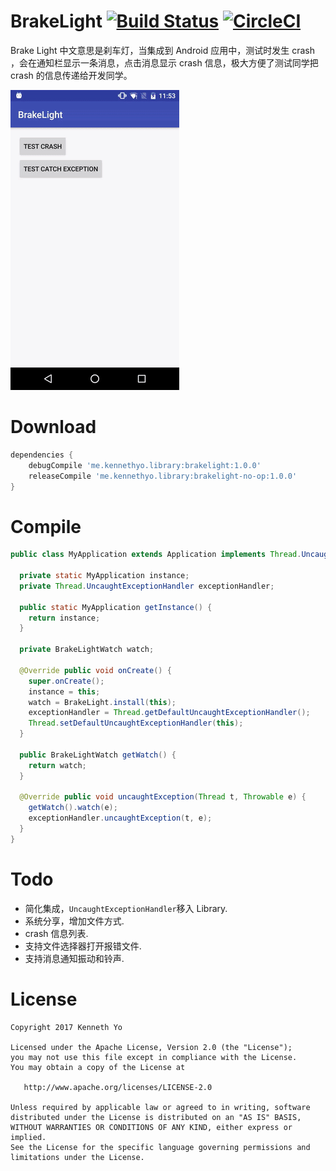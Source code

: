# BrakeLight [![Build Status](https://travis-ci.org/KennethYo/BrakeLight.svg?branch=master)](https://travis-ci.org/KennethYo/BrakeLight) [![CircleCI](https://circleci.com/gh/KennethYo/BrakeLight/tree/master.svg?style=svg)](https://circleci.com/gh/KennethYo/BrakeLight/tree/master)

Brake Light 中文意思是刹车灯，当集成到 Android 应用中，测试时发生 crash ，会在通知栏显示一条消息，点击消息显示 crash 信息，极大方便了测试同学把 crash 的信息传递给开发同学。

![演示图片](ezgif.com-video-to-gif.gif)

# Download

```groovy
dependencies {
    debugCompile 'me.kennethyo.library:brakelight:1.0.0'
    releaseCompile 'me.kennethyo.library:brakelight-no-op:1.0.0'
}
```

# Compile

```java
public class MyApplication extends Application implements Thread.UncaughtExceptionHandler {

  private static MyApplication instance;
  private Thread.UncaughtExceptionHandler exceptionHandler;

  public static MyApplication getInstance() {
    return instance;
  }

  private BrakeLightWatch watch;

  @Override public void onCreate() {
    super.onCreate();
    instance = this;
    watch = BrakeLight.install(this);
    exceptionHandler = Thread.getDefaultUncaughtExceptionHandler();
    Thread.setDefaultUncaughtExceptionHandler(this);
  }

  public BrakeLightWatch getWatch() {
    return watch;
  }

  @Override public void uncaughtException(Thread t, Throwable e) {
    getWatch().watch(e);
    exceptionHandler.uncaughtException(t, e);
  }
}
```

# Todo

- 简化集成，`UncaughtExceptionHandler`移入 Library.
- 系统分享，增加文件方式.
- crash 信息列表.
- 支持文件选择器打开报错文件.
- 支持消息通知振动和铃声.

# License

```
Copyright 2017 Kenneth Yo

Licensed under the Apache License, Version 2.0 (the "License");
you may not use this file except in compliance with the License.
You may obtain a copy of the License at

   http://www.apache.org/licenses/LICENSE-2.0

Unless required by applicable law or agreed to in writing, software
distributed under the License is distributed on an "AS IS" BASIS,
WITHOUT WARRANTIES OR CONDITIONS OF ANY KIND, either express or implied.
See the License for the specific language governing permissions and
limitations under the License.
```
